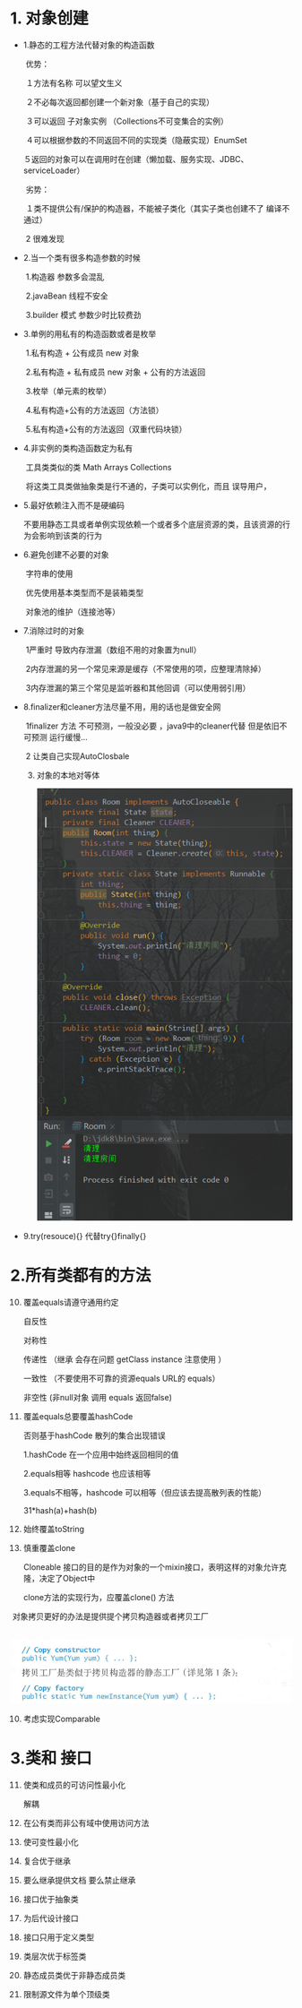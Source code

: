 # 1. 对象创建

- 1.静态的工程方法代替对象的构造函数

  ​	优势：

  ​			１方法有名称 可以望文生义

  ​			２不必每次返回都创建一个新对象（基于自己的实现）

  ​			３可以返回 子对象实例	（Collections不可变集合的实例）

  ​			４可以根据参数的不同返回不同的实现类（隐蔽实现）EnumSet

  ​			５返回的对象可以在调用时在创建（懒加载、服务实现、JDBC、serviceLoader）

  ​	劣势：

  ​			１类不提供公有/保护的构造器，不能被子类化（其实子类也创建不了 编译不通过）

  ​			 2 很难发现

- 2.当一个类有很多构造参数的时候

  ​			1.构造器  参数多会混乱

  ​			2.javaBean 线程不安全

  ​			3.builder 模式	参数少时比较费劲

- 3.单例的用私有的构造函数或者是枚举

  ​		1.私有构造 + 公有成员 new 对象 

  ​		2.私有构造 + 私有成员 new 对象 + 公有的方法返回

  ​		3.枚举（单元素的枚举）

  ​		4.私有构造+公有的方法返回（方法锁）

  ​		5.私有构造+公有的方法返回（双重代码块锁）

- 4.非实例的类构造函数定为私有

  ​	工具类类似的类 Math  Arrays Collections

  ​	将这类工具类做抽象类是行不通的，子类可以实例化，而且 误导用户，

- 5.最好依赖注入而不是硬编码

  ​	不要用静态工具或者单例实现依赖一个或者多个底层资源的类，且该资源的行为会影响到该类的行为

- 6.避免创建不必要的对象

  ​	字符串的使用

  ​	优先使用基本类型而不是装箱类型

  ​	对象池的维护（连接池等）

- 7.消除过时的对象

  ​	1严重时 导致内存泄漏（数组不用的对象置为null）	

  ​	2内存泄漏的另一个常见来源是缓存（不常使用的项，应整理清除掉）

  ​	3内存泄漏的第三个常见是监听器和其他回调（可以使用弱引用）

- 8.finalizer和cleaner方法尽量不用，用的话也是做安全网

  ​	1finalizer 方法 不可预测，一般没必要 ，java9中的cleaner代替 但是依旧不可预测 运行缓慢...

  ​	2 让类自己实现AutoClosbale

   3. 对象的本地对等体

      ![1565598517370](.\assets\1565598517370.png)

      

- 9.try(resouce){} 代替try{}finally{}

# 2.所有类都有的方法

10. 覆盖equals请遵守通用约定

    自反性

    对称性

    传递性 （继承 会存在问题  getClass  instance 注意使用 ）

    一致性 （不要使用不可靠的资源equals URL的 equals）

    非空性  (非null对象 调用 equals 返回false)

11. 覆盖equals总要覆盖hashCode  

    否则基于hashCode 散列的集合出现错误

    1.hashCode 在一个应用中始终返回相同的值

    2.equals相等 hashcode 也应该相等

    3.equals不相等，hashcode 可以相等（但应该去提高散列表的性能）

    31*hash(a)+hash(b)

12. 始终覆盖toString

    

13. 慎重覆盖clone

    Cloneable 接口的目的是作为对象的一个mixin接口，表明这样的对象允许克隆，决定了Object中

    clone方法的实现行为，应覆盖clone() 方法

​       对象拷贝更好的办法是提供提个拷贝构造器或者拷贝工厂

​		![1565667171279](.\assets\1565667171279.png)

10. 考虑实现Comparable

# 3.类和 接口

11. 使类和成员的可访问性最小化

    解耦

12. 在公有类而非公有域中使用访问方法

13. 使可变性最小化

14. 复合优于继承

15. 要么继承提供文档 要么禁止继承

16. 接口优于抽象类

17. 为后代设计接口

18. 接口只用于定义类型

19. 类层次优于标签类

20. 静态成员类优于非静态成员类

21. 限制源文件为单个顶级类